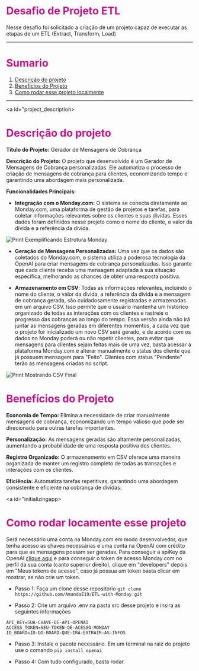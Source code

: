 # <font color="#C71585">**Desafio de Projeto ETL**</font>

Nesse desafio foi solicitado a criação de um projeto capaz de executar as etapas de um ETL (Extract, Transform, Load)

*******
# <font color="#C71585">**Sumario**</font>
 1. [Descrição do projeto](#project_description)
 2. [Benefícios do Projeto](#benefits)
 3. [Como rodar esse projeto localmente](#initializingapp)
*******

<a id="project_description></a>

# <font color="#C71585">**Descrição do projeto**</font> 

**Título do Projeto:** Gerador de Mensagens de Cobrança

**Descrição do Projeto:** O projeto que desenvolvido é um Gerador de Mensagens de Cobrança personalizadas. Ele automatiza o processo de criação de mensagens de cobrança para clientes, economizando tempo e garantindo uma abordagem mais personalizada.

**Funcionalidades Principais:**

* **Integração com o Monday.com:** O sistema se conecta diretamente ao Monday.com, uma plataforma de gestão de projetos e tarefas, para coletar informações relevantes sobre os clientes e suas dívidas. Esses dados foram definidos nesse projeto como o nome do cliente, o valor da dívida e a referência da dívida.

![Print Exemplificando Estrutura Monday](image.png)

* **Geração de Mensagens Personalizadas:** Uma vez que os dados são coletados do Monday.com, o sistema utiliza a poderosa tecnologia da OpenAI para criar mensagens de cobrança personalizadas. Isso garante que cada cliente receba uma mensagem adaptada à sua situação específica, melhorando as chances de obter uma resposta positiva.

* **Armazenamento em CSV**: Todas as informações relevantes, incluindo o nome do cliente, o valor da dívida, a referência da dívida e a mensagem de cobrança gerada, são cuidadosamente registradas e armazenadas em um arquivo CSV. Isso permite que o usuário mantenha um histórico organizado de todas as interações com os clientes e rastreie o progresso das cobranças ao longo do tempo. Essa versão ainda não irá juntar as mensagens geradas em diferentes momentos, a cada vez que o projeto for inicializado um novo CSV será gerado, e de acordo com os dados no Monday poderá ou não repetir clientes, para evitar que mensagens para clientes sejam feitas mais de uma vez, basta acessar a plataforma Monday.com e alterar manualmente o status dos cliente que já possuem mensagem para "Feito". Clientes com status "Pendente" terão as mensagens criadas no script.

![Print Mostrando CSV Final](image_csv.png)

<a id="benefits"></a>

# <font color="#C71585">**Benefícios do Projeto**</font>

**Economia de Tempo:** Elimina a necessidade de criar manualmente mensagens de cobrança, economizando um tempo valioso que pode ser direcionado para outras tarefas importantes.

**Personalização:** As mensagens geradas são altamente personalizadas, aumentando a probabilidade de uma resposta positiva dos clientes.

**Registro Organizado:** O armazenamento em CSV oferece uma maneira organizada de manter um registro completo de todas as transações e interações com os clientes.

**Eficiência:** Automatiza tarefas repetitivas, garantindo uma abordagem consistente e eficiente na cobrança de dívidas.

<a id="initializingapp></a>

# <font color="#C71585">**Como rodar locamente esse projeto**</font>

Será necessário uma conta na Monday.com em modo desenvolvedor, que tenha acesso as chaves necessárias e uma conta na OpenAI com crédito para que as mensagens possam ser geradas. Para conseguir a apiKey da OpenAI [clique aqui](https://platform.openai.com/account/api-keys) e para conseguir o token de acesso Monday.com no perfil da sua conta (canto superior direito), clique em "developers" depois em "Meus tokens de acesso", caso já possua um token basta clicar em mostrar, se não crie um token.
* Passo 1: Faça um clone desse repositório
```git clone https://github.com/AmandaE19/ETL-with-Monday.git```

* Passo 2: Crie um arquivo .env na pasta src desse projeto e insira as seguintes informações
```
API_KEY=SUA-CHAVE-DE-API-OPENAI
ACCESS_TOKEN=SEU-TOKEN-DE-ACESSO-MONDAY
ID_BOARD=ID-DO-BOARD-QUE-IRÁ-EXTRAIR-AS-INFOS
```

* Passo 3: Instale o pacote necessário. Em um terminal na raiz do projeto use o comando ```pip install openai```

* Passo 4: Com tudo configurado, basta rodar.
